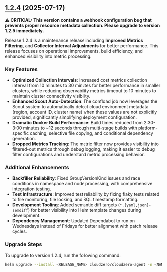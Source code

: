 ## [1.2.4](https://github.com/Cloudzero/cloudzero-agent/compare/v1.2.3...v1.2.4) (2025-07-17)

**⚠️ CRITICAL: This version contains a webhook configuration bug that prevents proper resource metadata collection. Please upgrade to version 1.2.5 immediately.**

Release 1.2.4 is a maintenance release including **Improved Metrics Filtering**, and **Collector Interval Adjustments** for better performance. This release focuses on operational improvements, build efficiency, and enhanced visibility into metric processing.

### Key Features

- **Optimized Collection Intervals**: Increased cost metrics collection interval from 10 minutes to 30 minutes for better performance in smaller clusters, while reducing observability metrics timeout to 10 minutes to maintain cluster connectivity visibility.
- **Enhanced Scout Auto-Detection**: The confload job now leverages the Scout system to automatically detect cloud environment metadata (region, account ID, cluster name) when these values are not explicitly provided, significantly simplifying deployment configuration.
- **Dramatic Docker Build Performance**: Build times reduced from 2:30-3:00 minutes to ~12 seconds through multi-stage builds with platform-specific caching, selective file copying, and conditional dependency generation.
- **Dropped Metrics Tracking**: The metric filter now provides visibility into filtered-out metrics through debug logging, making it easier to debug filter configurations and understand metric processing behavior.

### Additional Enhancements

- **Backfiller Reliability**: Fixed GroupVersionKind issues and race conditions in namespace and node processing, with comprehensive integration testing.
- **Test Infrastructure**: Improved test reliability by fixing flaky tests related to file monitoring, file locking, and SQL timestamp formatting.
- **Development Tooling**: Added semantic diff targets (`*.{yaml,json}-semdiff`) for better visibility into Helm template changes during development.
- **Dependency Management**: Updated Dependabot to run on Wednesdays instead of Fridays for better alignment with patch release cycles.

### Upgrade Steps

To upgrade to version 1.2.4, run the following command:

```sh
helm upgrade --install <RELEASE_NAME> cloudzero/cloudzero-agent -n <NAMESPACE> --create-namespace -f configuration.example.yaml --version 1.2.4
```
